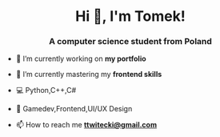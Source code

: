 

<h1 align="center">Hi 👋, I'm Tomek!</h1>
<h3 align="center">A computer science student from Poland</h3>

- 🔭 I’m currently working on **my portfolio**

- 🌱 I’m currently mastering my **frontend skills**

- 💻 Python,C++,C#

- 📰 Gamedev,Frontend,UI/UX Design

- 📫 How to reach me **ttwitecki@gmail.com**



